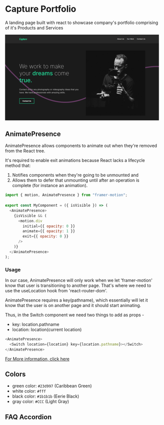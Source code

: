 # Capture Portfolio

A landing page built with react to showcase company's portfolio comprising of it's Products and Services


<img src="./Capture Portfolio.png" alt="the screenshot of the home page"/>

## AnimatePresence

AnimatePresence allows components to animate out when they're removed from the React tree.

It's required to enable exit animations because React lacks a lifecycle method that:

1. Notifies components when they're going to be unmounted and
2. Allows them to defer that unmounting until after an operation is complete (for instance an animation).

```javascript
import { motion, AnimatePresence } from "framer-motion";

export const MyComponent = ({ isVisible }) => (
  <AnimatePresence>
    {isVisible && (
      <motion.div
        initial={{ opacity: 0 }}
        animate={{ opacity: 1 }}
        exit={{ opacity: 0 }}
      />
    )}
  </AnimatePresence>
);
```

### Usage

In our case, AnimatePresence will only work when we let 'framer-motion' know that user is transitioning to another page. That's where we need to use the useLocation hook from 'react-router-dom'.

AnimatePresence requires a key(pathname), which essentially will let it know that the user is on another page and it should start animating.

Thus, in the Switch component we need two things to add as props -

- key: location.pathname
- location: location(current location)

```javascript
<AnimatePresence>
  <Switch location={location} key={location.pathname}></Switch>
</AnimatePresence>
```

[For More information, click here](https://www.framer.com/docs/animate-presence/)

## Colors

- green color: `#23d997` (Caribbean Green)
- white color: `#fff`
- black color: `#1b1b1b` (Eerie Black)
- gray color: `#CCC` (Light Gray)

## FAQ Accordion

